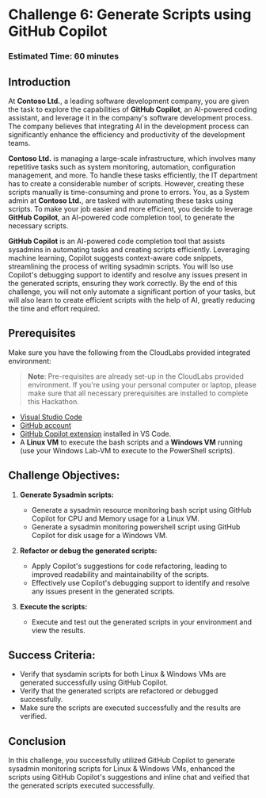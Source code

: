 # Challenge 6: Generate Scripts using GitHub Copilot

### Estimated Time: 60 minutes

## Introduction

At **Contoso Ltd.**, a leading software development company, you are given the task to explore the capabilities of **GitHub Copilot**, an AI-powered coding assistant, and leverage it in the company's software development process. The company believes that integrating AI in the development process can significantly enhance the efficiency and productivity of the development teams.

**Contoso Ltd.** is managing a large-scale infrastructure, which involves many repetitive tasks such as system monitoring, automation, configuration management, and more. To handle these tasks efficiently, the IT department has to create a considerable number of scripts. However, creating these scripts manually is time-consuming and prone to errors. You, as a System admin at **Contoso Ltd.**, are tasked with automating these tasks using scripts. To make your job easier and more efficient, you decide to leverage **GitHub Copilot**, an AI-powered code completion tool, to generate the necessary scripts.

**GitHub Copilot** is an AI-powered code completion tool that assists sysadmins in automating tasks and creating scripts efficiently. Leveraging machine learning, Copilot suggests context-aware code snippets, streamlining the process of writing sysadmin scripts. You will lso use Copilot's debugging support to identify and resolve any issues present in the generated scripts, ensuring they work correctly. By the end of this challenge, you will not only automate a significant portion of your tasks, but will also learn to create efficient scripts with the help of AI, greatly reducing the time and effort required.

## Prerequisites

Make sure you have the following from the CloudLabs provided integrated environment:

> **Note**: Pre-requisites are already set-up in the CloudLabs provided environment. If you're using your personal computer or laptop, please make sure that all necessary prerequisites are installed to complete this Hackathon.

- [Visual Studio Code](https://code.visualstudio.com/)
- [GitHub account](https://github.com/)
- [GitHub Copilot extension](https://marketplace.visualstudio.com/items?itemName=GitHub.copilot) installed in VS Code.
- A **Linux VM** to execute the bash scripts and a **Windows VM** running (use your Windows Lab-VM to execute to the PowerShell scripts).

## Challenge Objectives:

1. **Generate Sysadmin scripts:**
   - Generate a sysadmin resource monitoring bash script using GitHub Copilot for CPU and Memory usage for a Linux VM.
   - Generate a sysadmin monitoring powershell script using GitHub Copilot for disk usage for a Windows VM.

2. **Refactor or debug the generated scripts:**
   - Apply Copilot's suggestions for code refactoring, leading to improved readability and maintainability of the scripts.
   - Effectively use Copilot's debugging support to identify and resolve any issues present in the generated scripts.

3. **Execute the scripts:**
   - Execute and test out the generated scripts in your environment and view the results.

## Success Criteria:

- Verify that sysdamin scripts for both Linux & Windows VMs are generated successfully using GitHub Copilot.
- Verify that the generated scripts are refactored or debugged successfully.
- Make sure the scripts are executed successfully and the results are verified.

## Conclusion

In this challenge, you successfully utilized GitHub Copilot to generate sysadmin monitoring scripts for Linux & Windows VMs, enhanced the scripts using GitHub Copilot's suggestions and inline chat and veified that the generated scripts executed successfully.
